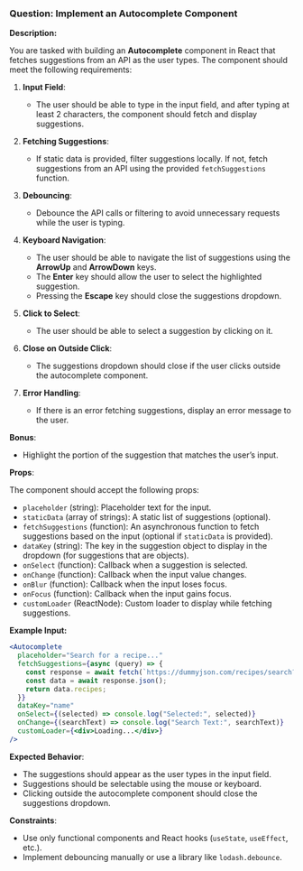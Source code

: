 ### **Question: Implement an Autocomplete Component**

**Description:**

You are tasked with building an **Autocomplete** component in React that fetches suggestions from an API as the user types. The component should meet the following requirements:

1. **Input Field**: 
   - The user should be able to type in the input field, and after typing at least 2 characters, the component should fetch and display suggestions.
   
2. **Fetching Suggestions**:
   - If static data is provided, filter suggestions locally. If not, fetch suggestions from an API using the provided `fetchSuggestions` function.

3. **Debouncing**:
   - Debounce the API calls or filtering to avoid unnecessary requests while the user is typing.

4. **Keyboard Navigation**:
   - The user should be able to navigate the list of suggestions using the **ArrowUp** and **ArrowDown** keys.
   - The **Enter** key should allow the user to select the highlighted suggestion.
   - Pressing the **Escape** key should close the suggestions dropdown.

5. **Click to Select**:
   - The user should be able to select a suggestion by clicking on it.

6. **Close on Outside Click**:
   - The suggestions dropdown should close if the user clicks outside the autocomplete component.

7. **Error Handling**:
   - If there is an error fetching suggestions, display an error message to the user.

**Bonus**:
- Highlight the portion of the suggestion that matches the user’s input.

**Props**:

The component should accept the following props:
- `placeholder` (string): Placeholder text for the input.
- `staticData` (array of strings): A static list of suggestions (optional).
- `fetchSuggestions` (function): An asynchronous function to fetch suggestions based on the input (optional if `staticData` is provided).
- `dataKey` (string): The key in the suggestion object to display in the dropdown (for suggestions that are objects).
- `onSelect` (function): Callback when a suggestion is selected.
- `onChange` (function): Callback when the input value changes.
- `onBlur` (function): Callback when the input loses focus.
- `onFocus` (function): Callback when the input gains focus.
- `customLoader` (ReactNode): Custom loader to display while fetching suggestions.

**Example Input:**

```jsx
<Autocomplete
  placeholder="Search for a recipe..."
  fetchSuggestions={async (query) => {
    const response = await fetch(`https://dummyjson.com/recipes/search?q=${query}`);
    const data = await response.json();
    return data.recipes;
  }}
  dataKey="name"
  onSelect={(selected) => console.log("Selected:", selected)}
  onChange={(searchText) => console.log("Search Text:", searchText)}
  customLoader={<div>Loading...</div>}
/>
```

**Expected Behavior**:
- The suggestions should appear as the user types in the input field.
- Suggestions should be selectable using the mouse or keyboard.
- Clicking outside the autocomplete component should close the suggestions dropdown.

**Constraints**:
- Use only functional components and React hooks (`useState`, `useEffect`, etc.).
- Implement debouncing manually or use a library like `lodash.debounce`.
